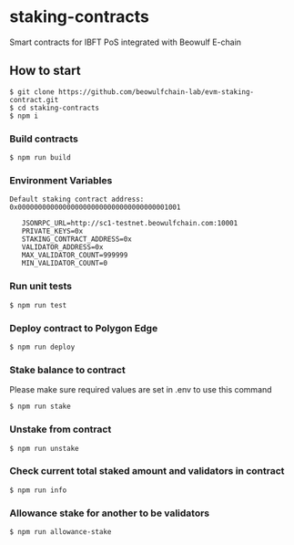 # staking-contracts

Smart contracts for IBFT PoS integrated with Beowulf E-chain


## How to start

```shell
$ git clone https://github.com/beowulfchain-lab/evm-staking-contract.git
$ cd staking-contracts
$ npm i
```

### Build contracts

```shell
$ npm run build
```
### Environment Variables
    Default staking contract address: 0x0000000000000000000000000000000000001001
 ```shell
    JSONRPC_URL=http://sc1-testnet.beowulfchain.com:10001
    PRIVATE_KEYS=0x
    STAKING_CONTRACT_ADDRESS=0x 
    VALIDATOR_ADDRESS=0x 
    MAX_VALIDATOR_COUNT=999999
    MIN_VALIDATOR_COUNT=0
 ```
### Run unit tests

```shell
$ npm run test
```

### Deploy contract to Polygon Edge

```shell
$ npm run deploy
```

### Stake balance to contract

Please make sure required values are set in .env to use this command

```shell
$ npm run stake
```

### Unstake from contract

```shell
$ npm run unstake
```

### Check current total staked amount and validators in contract

```shell
$ npm run info
```
### Allowance stake for another to be validators
```shell
$ npm run allowance-stake
```
